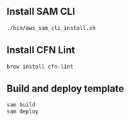 ## Install SAM CLI

```sh
./bin/aws_sam_cli_install.sh
```

## Install CFN Lint

```sh
brew install cfn-lint
```

## Build and deploy template

```sh
sam build
sam deploy
```
